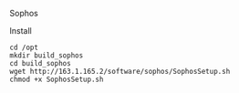 Sophos

Install

````
cd /opt
mkdir build_sophos
cd build_sophos
wget http://163.1.165.2/software/sophos/SophosSetup.sh
chmod +x SophosSetup.sh
````

